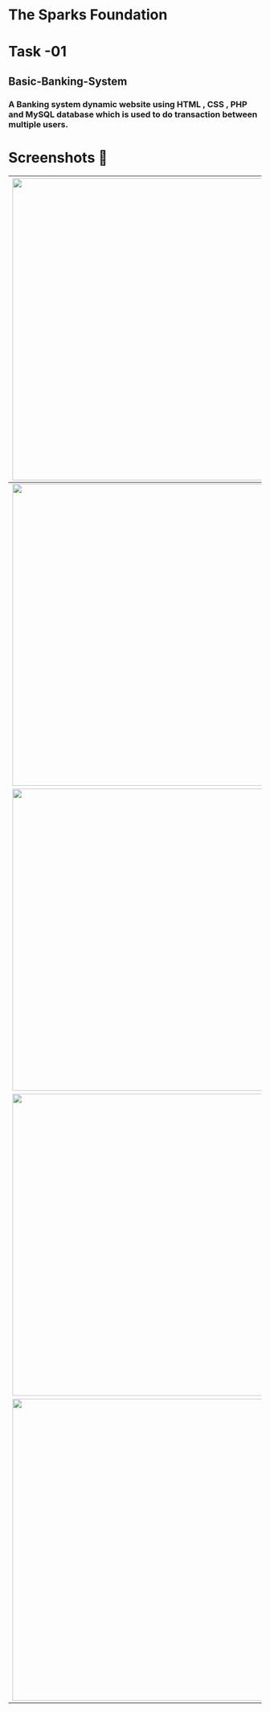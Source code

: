 # The Sparks Foundation
# Task -01
## Basic-Banking-System
### A Banking system dynamic website using HTML , CSS , PHP and MySQL database which is used to do transaction between multiple users.
# Screenshots 📸

|<img src="https://user-images.githubusercontent.com/65064180/128624600-f9ca9dab-e231-4753-8ead-ad4d48f6b1b9.png" height="600" width="1100" />|
|---|
|<img src="https://user-images.githubusercontent.com/65064180/128624544-52ada1b0-bd1d-41b0-a010-ec58bd5fe3a8.png" height="600" width="1100" />|
|<img src="https://user-images.githubusercontent.com/65064180/128624566-210e5ab7-5a5a-4ec7-82d0-46615c7b797e.png" height="600" width="1100" />|
|<img src="https://user-images.githubusercontent.com/65064180/128624677-67811704-ed28-48c2-9048-e46ec57c7e36.png" height="600" width="1100" />|
|<img src="https://user-images.githubusercontent.com/65064180/128624530-600e9588-7af7-4c11-97bb-1fd0608dc73c.png" height="600" width="1100" />|
